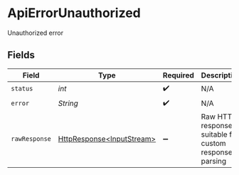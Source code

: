 # ApiErrorUnauthorized

Unauthorized error


## Fields

| Field                                                                                                                          | Type                                                                                                                           | Required                                                                                                                       | Description                                                                                                                    | Example                                                                                                                        |
| ------------------------------------------------------------------------------------------------------------------------------ | ------------------------------------------------------------------------------------------------------------------------------ | ------------------------------------------------------------------------------------------------------------------------------ | ------------------------------------------------------------------------------------------------------------------------------ | ------------------------------------------------------------------------------------------------------------------------------ |
| `status`                                                                                                                       | *int*                                                                                                                          | :heavy_check_mark:                                                                                                             | N/A                                                                                                                            | 401                                                                                                                            |
| `error`                                                                                                                        | *String*                                                                                                                       | :heavy_check_mark:                                                                                                             | N/A                                                                                                                            | Unauthorized                                                                                                                   |
| `rawResponse`                                                                                                                  | [HttpResponse\<InputStream>](https://docs.oracle.com/en/java/javase/11/docs/api/java.net.http/java/net/http/HttpResponse.html) | :heavy_minus_sign:                                                                                                             | Raw HTTP response; suitable for custom response parsing                                                                        |                                                                                                                                |